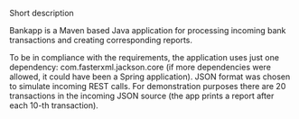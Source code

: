 Short description

Bankapp is a Maven based Java application for processing incoming bank transactions and creating corresponding reports.

To be in compliance with the requirements, the application uses just one dependency: com.fasterxml.jackson.core 
(if more dependencies were allowed, it could have been a Spring application).
JSON format was chosen to simulate incoming REST calls.
For demonstration purposes there are 20 transactions in the incoming JSON source (the app prints a report after each 10-th transaction).
